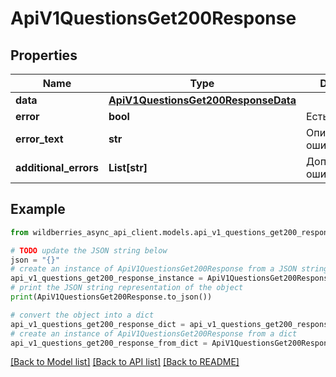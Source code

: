 # ApiV1QuestionsGet200Response


## Properties

Name | Type | Description | Notes
------------ | ------------- | ------------- | -------------
**data** | [**ApiV1QuestionsGet200ResponseData**](ApiV1QuestionsGet200ResponseData.md) |  | [optional] 
**error** | **bool** | Есть ли ошибка | [optional] 
**error_text** | **str** | Описание ошибки | [optional] 
**additional_errors** | **List[str]** | Дополнительные ошибки | [optional] 

## Example

```python
from wildberries_async_api_client.models.api_v1_questions_get200_response import ApiV1QuestionsGet200Response

# TODO update the JSON string below
json = "{}"
# create an instance of ApiV1QuestionsGet200Response from a JSON string
api_v1_questions_get200_response_instance = ApiV1QuestionsGet200Response.from_json(json)
# print the JSON string representation of the object
print(ApiV1QuestionsGet200Response.to_json())

# convert the object into a dict
api_v1_questions_get200_response_dict = api_v1_questions_get200_response_instance.to_dict()
# create an instance of ApiV1QuestionsGet200Response from a dict
api_v1_questions_get200_response_from_dict = ApiV1QuestionsGet200Response.from_dict(api_v1_questions_get200_response_dict)
```
[[Back to Model list]](../README.md#documentation-for-models) [[Back to API list]](../README.md#documentation-for-api-endpoints) [[Back to README]](../README.md)


